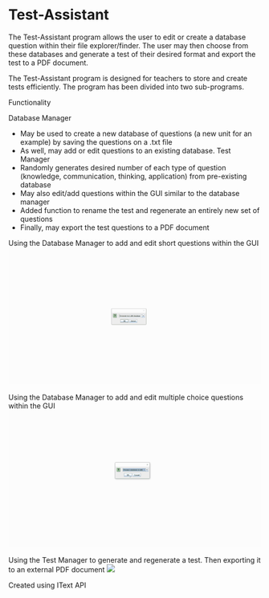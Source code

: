 # Test-Assistant
The Test-Assistant program allows the user to edit or create a database question within their file explorer/finder. The user may then choose from these databases and generate a test of their desired format and export the test to a PDF document. 

The Test-Assistant program is designed for teachers to store and create tests efficiently. The program has been divided into two sub-programs. 

Functionality 

Database Manager 
 - May be used to create a new database of questions (a new unit for an example) by saving the questions on a .txt file 
 - As well, may add or edit questions to an existing database. 
 Test Manager
 - Randomly generates desired number of each type of question (knowledge, communication, thinking, application) from pre-existing database
 - May also edit/add questions within the GUI similar to the database manager
 - Added function to rename the test and regenerate an entirely new set of questions 
 - Finally, may export the test questions to a PDF document 
 
 Using the Database Manager to add and edit short questions within the GUI 
![](README-IMAGES/Gif1.gif)

 Using the Database Manager to add and edit multiple choice questions within the GUI
![](README-IMAGES/Gif2.gif)
 
 Using the Test Manager to generate and regenerate a test. Then exporting it to an external PDF document
![](README-IMAGES/Gif3.gif)
 
 Created using IText API
 
